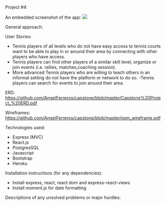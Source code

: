 Project #4:

An embedded screenshot of the app:
<img src = "Game-Set-Match.png"> </img>


General approach:

User Stories:
- Tennis players of all levels who do not have easy access to tennis courts want to be able to play in or around their area by connecting with other players who have access.
- Tennis players can find other players of a similar skill level, organize or join events (i.e. rallies, matches,coaching session).
- More advanced Tennis players who are willing to teach others in an informal setting do not have the platform or network to do so.
-Tennis players can search for events to join around their area.

ERD:
https://github.com/AngelFerreros/capstone/blob/master/Capstone%20Project_%20ERD.pdf

Wireframes:
https://github.com/AngelFerreros/capstone/blob/master/gsm_wireframe.pdf

Technologies used:
- Express (MVC)
- React.js
- PostgresSQL
- Javascript
- Bootstrap
- Heroku

Installation instructions (for any dependencies):
- Install express, react, react dom and express-react-views
- Install moment.js for date formatting

Descriptions of any unsolved problems or major hurdles:
